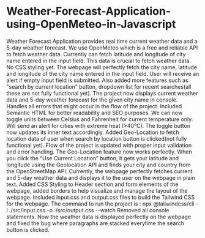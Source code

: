 # Weather-Forecast-Application-using-OpenMeteo-in-Javascript
Weather Forecast Application provides real time current weather data and a 5-day weather forecast.
We use OpenMeteo which is a free and reliable API to fetch weather data. Currently can fetch latitude and longitude of city name entered in the input field. This data is crucial to fetch weather data. No CSS styling yet.
The webpage will perfectly fetch the city name, latitude and longitude of the city name entered in the input field. User will receive an alert if empty input field is submitted. Also added more features such as "search by current location" button, dropdown list for recent searches(all these are not fully functional yet).
The project now displays current weather data and 5-day weather forecast for the given city name in console. Handles all errors that might occur in the flow of the project.
Included Semantic HTML for better readability and SEO purposes.
We can now toggle units between Celsius and Fahrenheit for current temperature only. Will send an alert for cities with extreme heat (>40°C).
The toggle button now updates its inner text accordingly.
Added Geo-Location to fetch location data of user when search by location button is clicked(not fully functional yet). Flow of the project is updated with proper input validation and error handling.
The Geo-Location feature now works perfectly. When you click the “Use Current Location” button, it gets your latitude and longitude using the Geolocation API and finds your city and country from the OpenStreetMap API.
Currently, the webpage perfectly fetches current and 5-day weather data and displays it to the user on the webpage in plain text.
Added CSS Styling to Header section and form elements of the webpage, added borders to help visualize and manage the layout of the webpage.
Included input.css and output.css files to build the Tailwind CSS for the webpage. The command to run the project is :
npx @tailwindcss/cli -i ./src/input.css -o ./src/output.css --watch
Removed all console statements. Now the weather data is displayed perfectly on the webpage and fixed the bug where paragraphs are stacked everytime the search button is clicked.
